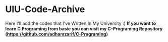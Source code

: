 # UIU-Code-Archive
Here I'll add the codes that I've Written In My University :)
**If you want to learn C Programing from basic you can visit my C-Programing Repository (https://github.com/adhamzarif/C-Programing)**


